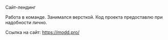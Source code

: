 Сайт-лендинг

Работа в команде.
Занимался версткой.
Код проекта предоставлю при надобности лично.

Ссылка на сайт:
https://modd.pro/
